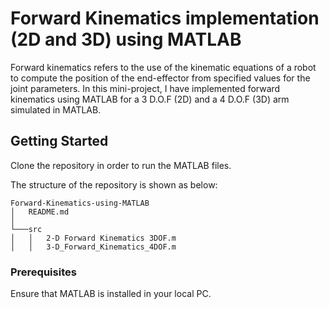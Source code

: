 # Forward Kinematics implementation (2D and 3D) using MATLAB

Forward kinematics refers to the use of the kinematic equations of a robot to compute the position of the end-effector from specified values for the joint parameters. In this mini-project, I have implemented forward kinematics using MATLAB for a 3 D.O.F (2D) and a 4 D.O.F (3D) arm simulated in MATLAB.

## Getting Started

Clone the repository in order to run the MATLAB files. 

The structure of the repository is shown as below:
```
Forward-Kinematics-using-MATLAB
│   README.md   
│
└───src
│   │   2-D Forward Kinematics 3DOF.m
│   │   3-D_Forward_Kinematics_4DOF.m

```

### Prerequisites

Ensure that MATLAB is installed in your local PC. 

